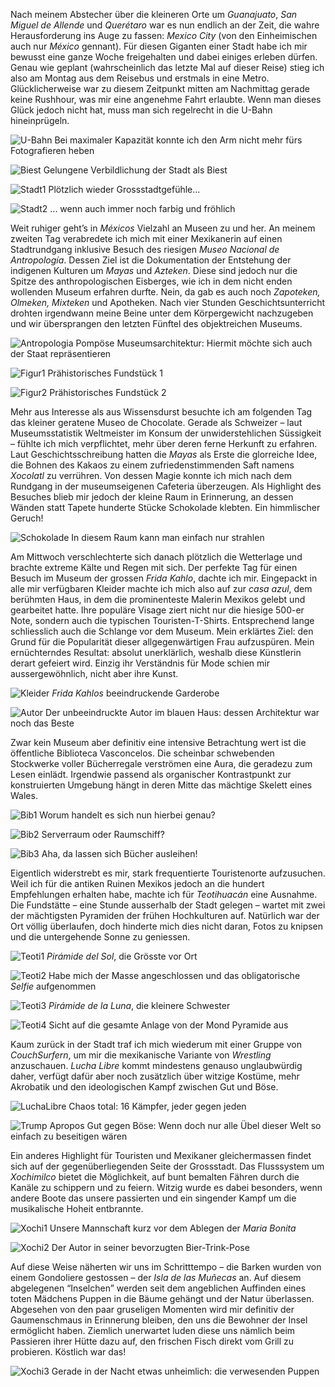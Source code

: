 Nach meinem Abstecher über die kleineren Orte um _Guanajuato_, _San Miguel de Allende_ und _Querétaro_ war es nun endlich an der Zeit, die wahre Herausforderung ins Auge zu fassen: _Mexico City_ (von den Einheimischen auch nur _México_ gennant). Für diesen Giganten einer Stadt habe ich mir bewusst eine ganze Woche freigehalten und dabei einiges erleben dürfen. Genau wie geplant (wahrscheinlich das letzte Mal auf dieser Reise) stieg ich also am Montag aus dem Reisebus und erstmals in eine Metro. Glücklicherweise war zu diesem Zeitpunkt mitten am Nachmittag gerade keine Rushhour, was mir eine angenehme Fahrt erlaubte. Wenn man dieses Glück jedoch nicht hat, muss man sich regelrecht in die U-Bahn hineinprügeln.

![U-Bahn](/imgs/w13/w_13_1.jpg)
Bei maximaler Kapazität konnte ich den Arm nicht mehr fürs Fotografieren heben

![Biest](/imgs/w13/w_13_2.jpg)
Gelungene Verbildlichung der Stadt als Biest

![Stadt1](/imgs/w13/w_13_3.jpg)
Plötzlich wieder Grossstadtgefühle...

![Stadt2](/imgs/w13/w_13_4.jpg)
... wenn auch immer noch farbig und fröhlich

Weit ruhiger geht’s in _Méxicos_ Vielzahl an Museen zu und her. An meinem zweiten Tag verabredete ich mich mit einer Mexikanerin auf einen Stadtrundgang inklusive Besuch des riesigen _Museo Nacional de Antropología_. Dessen Ziel ist die Dokumentation der Entstehung der indigenen Kulturen um _Mayas_ und _Azteken_. Diese sind jedoch nur die Spitze des anthropologischen Eisberges, wie ich in dem nicht enden wollenden Museum erfahren durfte. Nein, da gab es auch noch _Zapoteken, Olmeken, Mixteken_ und Apotheken. Nach vier Stunden Geschichtsunterricht drohten irgendwann meine Beine unter dem Körpergewicht nachzugeben und wir übersprangen den letzten Fünftel des objektreichen Museums.

![Antropologia](/imgs/w13/w_13_5.jpg)
Pompöse Museumsarchitektur: Hiermit möchte sich auch der Staat repräsentieren

![Figur1](/imgs/w13/w_13_6.jpg)
Prähistorisches Fundstück 1

![Figur2](/imgs/w13/w_13_7.jpg)
Prähistorisches Fundstück 2

Mehr aus Interesse als aus Wissensdurst besuchte ich am folgenden Tag das kleiner geratene Museo de Chocolate. Gerade als Schweizer – laut Museumsstatistik Weltmeister im Konsum der unwiderstehlichen Süssigkeit – fühlte ich mich verpflichtet, mehr über deren ferne Herkunft zu erfahren. Laut Geschichtsschreibung hatten die _Mayas_ als Erste die glorreiche Idee, die Bohnen des Kakaos zu einem zufriedenstimmenden Saft namens _Xocolatl_ zu verrühren. Von dessen Magie konnte ich mich nach dem Rundgang in der museumseigenen Cafeteria überzeugen. Als Highlight des Besuches blieb mir jedoch der kleine Raum in Erinnerung, an dessen Wänden statt Tapete hunderte Stücke Schokolade klebten. Ein himmlischer Geruch!

![Schokolade](/imgs/w13/w_13_8.jpg)
In diesem Raum kann man einfach nur strahlen

Am Mittwoch verschlechterte sich danach plötzlich die Wetterlage und brachte extreme Kälte und Regen mit sich. Der perfekte Tag für einen Besuch im Museum der grossen _Frida Kahlo_, dachte ich mir. Eingepackt in alle mir verfügbaren Kleider machte ich mich also auf zur _casa azul_, dem berühmten Haus, in dem die prominenteste Malerin Mexikos gelebt und gearbeitet hatte. Ihre populäre Visage ziert nicht nur die hiesige 500-er Note, sondern auch die typischen Touristen-T-Shirts. Entsprechend lange schliesslich auch die Schlange vor dem Museum. Mein erklärtes Ziel: den Grund für die Popularität dieser allgegenwärtigen Frau aufzuspüren. Mein ernüchterndes Resultat: absolut unerklärlich, weshalb diese Künstlerin derart gefeiert wird. Einzig ihr Verständnis für Mode schien mir aussergewöhnlich, nicht aber ihre Kunst.

![Kleider](/imgs/w13/w_13_9.jpg)
_Frida Kahlos_ beeindruckende Garderobe

![Autor](/imgs/w13/w_13_10.jpg)
Der unbeeindruckte Autor im blauen Haus: dessen Architektur war noch das Beste

Zwar kein Museum aber definitiv eine intensive Betrachtung wert ist die öffentliche Biblioteca Vasconcelos. Die scheinbar schwebenden Stockwerke voller Bücherregale verströmen eine Aura, die geradezu zum Lesen einlädt. Irgendwie passend als organischer Kontrastpunkt zur konstruierten Umgebung hängt in deren Mitte das mächtige Skelett eines Wales.

![Bib1](/imgs/w13/w_13_11.jpg)
Worum handelt es sich nun hierbei genau?

![Bib2](/imgs/w13/w_13_12.jpg)
Serverraum oder Raumschiff?

![Bib3](/imgs/w13/w_13_13.jpg)
Aha, da lassen sich Bücher ausleihen!

Eigentlich widerstrebt es mir, stark frequentierte Touristenorte aufzusuchen. Weil ich für die antiken Ruinen Mexikos jedoch an die hundert Empfehlungen erhalten habe, machte ich für _Teotihuacán_ eine Ausnahme. Die Fundstätte – eine Stunde ausserhalb der Stadt gelegen – wartet mit zwei der mächtigsten Pyramiden der frühen Hochkulturen auf. Natürlich war der Ort völlig überlaufen, doch hinderte mich dies nicht daran, Fotos zu knipsen und die untergehende Sonne zu geniessen.

![Teoti1](/imgs/w13/w_13_14.jpg)
_Pirámide del Sol_, die Grösste vor Ort

![Teoti2](/imgs/w13/w_13_15.jpg)
Habe mich der Masse angeschlossen und das obligatorische _Selfie_ aufgenommen

![Teoti3](/imgs/w13/w_13_16.jpg)
_Pirámide de la Luna_, die kleinere Schwester

![Teoti4](/imgs/w13/w_13_17.jpg)
Sicht auf die gesamte Anlage von der Mond Pyramide aus

Kaum zurück in der Stadt traf ich mich wiederum mit einer Gruppe von _CouchSurfern_, um mir die mexikanische Variante von _Wrestling_ anzuschauen. _Lucha Libre_ kommt mindestens genauso unglaubwürdig daher, verfügt dafür aber noch zusätzlich über witzige Kostüme, mehr Akrobatik und den ideologischen Kampf zwischen Gut und Böse.

![LuchaLibre](/imgs/w13/w_13_18.jpg)
Chaos total: 16 Kämpfer, jeder gegen jeden

![Trump](/imgs/w13/w_13_19.jpg)
Apropos Gut gegen Böse: Wenn doch nur alle Übel dieser Welt so einfach zu beseitigen wären

Ein anderes Highlight für Touristen und Mexikaner gleichermassen findet sich auf der gegenüberliegenden Seite der Grossstadt. Das Flusssystem um _Xochimilco_ bietet die Möglichkeit, auf bunt bemalten Fähren durch die Kanäle zu schippern und zu feiern. Witzig wurde es dabei besonders, wenn andere Boote das unsere passierten und ein singender Kampf um die musikalische Hoheit entbrannte. 

![Xochi1](/imgs/w13/w_13_20.jpg)
Unsere Mannschaft kurz vor dem Ablegen der _Maria Bonita_

![Xochi2](/imgs/w13/w_13_21.jpg)
Der Autor in seiner bevorzugten Bier-Trink-Pose

Auf diese Weise näherten wir uns im Schritttempo – die Barken wurden von einem Gondoliere gestossen – der _Isla de las Muñecas_ an. Auf diesem abgelegenen “Inselchen” werden seit dem angeblichen Auffinden eines toten Mädchens Puppen in die Bäume gehängt und der Natur überlassen. Abgesehen von den paar gruseligen Momenten wird mir definitiv der Gaumenschmaus in Erinnerung bleiben, den uns die Bewohner der Insel ermöglicht haben. Ziemlich unerwartet luden diese uns nämlich beim Passieren ihrer Hütte dazu auf, den frischen Fisch direkt vom Grill zu probieren. Köstlich war das!

![Xochi3](/imgs/w13/w_13_22.jpg)
Gerade in der Nacht etwas unheimlich: die verwesenden Puppen